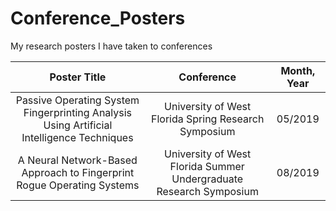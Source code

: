 # Conference_Posters
My research posters I have taken to conferences


|                                        Poster Title                                       |                             Conference                             | Month, Year |
|:-----------------------------------------------------------------------------------------:|:------------------------------------------------------------------:|:-----------:|
| Passive Operating System Fingerprinting Analysis Using Artificial Intelligence Techniques |        University of West Florida Spring Research Symposium        |   05/2019   |
|          A Neural Network-Based Approach to  Fingerprint Rogue Operating Systems          | University of West Florida Summer Undergraduate Research Symposium |   08/2019   |
